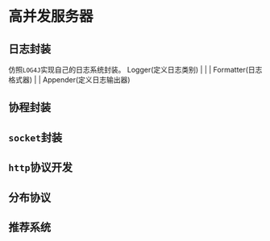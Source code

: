 # 高并发服务器

## 日志封装
仿照`LOG4J`实现自己的日志系统封装。
  Logger(定义日志类别)
      |
      |
      |     Formatter(日志格式器)
      |
      |
  Appender(定义日志输出器)


## 协程封装

## `socket`封装

## `http`协议开发

## 分布协议

## 推荐系统


